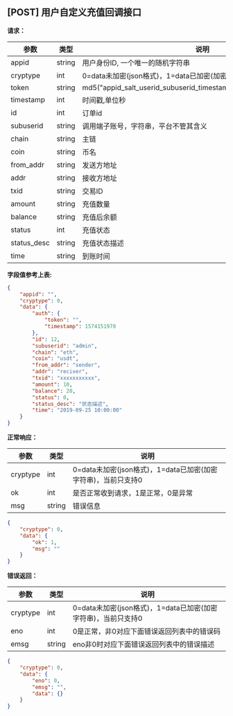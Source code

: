 ## [POST] 用户自定义充值回调接口

**请求：**

|参数       |类型   |说明                                                     |  
| --       |--     | --                                                     |
|appid     |string |用户身份ID, 一个唯一的随机字符串                            |   
|cryptype  |int    |0=data未加密(json格式)，1=data已加密(加密字符串)，当前只支持0 | 
|token     |string |md5("appid_salt_userid_subuserid_timestamp_chain_coin_addr_amount")|
|timestamp |int    |时间戳,单位秒                                             |
|id        |int    |订单id                                                  |
|subuserid |string |调用端子账号，字符串，平台不管其含义                         |
|chain     |string |主链                                                    |
|coin      |string |币名                                                    |
|from_addr |string |发送方地址                                               |
|addr      |string |接收方地址                                               |
|txid      |string |交易ID                                                  |
|amount    |string |充值数量                                                 |
|balance   |string |充值后余额                                               |
|status    |int    |充值状态                                                |
|status_desc|string |充值状态描述                                            |
|time      |string |到账时间                                                |

**字段值参考上表:**

```json
{
    "appid": "",
    "cryptype": 0,       
    "data": {
        "auth": {
            "token": "",  
            "timestamp": 1574151978     
        },    
        "id": 12,                
        "subuserid": "admin",       
        "chain": "eth",               
        "coin": "usdt",                    
        "from_addr": "sender", 
        "addr": "reciver",
        "txid": "xxxxxxxxxxx",
        "amount": 10,        
        "balance": 20,                
        "status": 0,
        "status_desc": "状态描述",
        "time": "2019-09-25 10:00:00" 
    }
}
```

**正常响应：**

|参数      |类型   |说明                                                        |  
| --      |--     | --                                                        |
|cryptype |int    |0=data未加密(json格式)，1=data已加密(加密字符串)，当前只支持0    |   
|ok       |int    |是否正常收到请求，1是正常，0是异常                              | 
|msg      |string |错误信息                                                    |

```json
{
    "cryptype": 0, 
    "data": {
        "ok": 1,   
        "msg": ""
    }
}
```


**错误返回：**

|参数      |类型   |说明                                                                    |  
| --      |--     | --                                                                    |
|cryptype              |int    |0=data未加密(json格式)，1=data已加密(加密字符串)，当前只支持0    |   
|eno                   |int    |0是正常，非0对应下面错误返回列表中的错误码                       | 
|emsg                  |string |eno非0时对应下面错误返回列表中的错误描述                        |

```json
{
    "cryptype": 0,  
    "data": {
        "eno": 0,  
        "emsg": "",
        "data": {}
    }
}
```